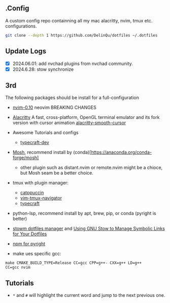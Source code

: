 ## .Config
A custom config repo containning all my mac alacritty, nvim, tmux etc. configurations.

```bash
git clone --depth 1 https://github.com/DelinQu/dotfiles ~/.dotfiles
```

## Update Logs
- [x] 2024.06.01: add nvchad plugins from nvchad community.
- [x] 2024.6.28: stow synchronize

## 3rd 
The following packages should be install for a full-configuration
* [nvim-0.10](https://neovim.io/doc/user/news-0.10.html) neovim BREAKING CHANGES
* [Alacritty](https://github.com/alacritty/alacritty) A fast, cross-platform, OpenGL terminal emulator and its fork version with cursor animation [alacritty-smooth-cursor](https://github.com/GregTheMadMonk/alacritty-smooth-cursor)
* Awesome Tutorials and configs
    * [typecraft-dev](https://github.com/typecraft-dev/dotfiles)

* [Mosh](https://github.com/mobile-shell/mosh), recommend install by (conda)[https://anaconda.org/conda-forge/mosh]
    * other plugin such as distant.nvim or remote.nvim might be a chioce, but Mosh seam be a better choice.

* tmux with plugin manager:
    * [catppuccin](https://github.com/catppuccin/tmux)
    * [vim-tmux-navigator](https://github.com/christoomey/vim-tmux-navigator)
    * [typecraft](https://www.youtube.com/watch?v=niuOc02Rvrc)

* python-lsp, recommend install by apt, brew, pip, or conda (pyright is better)
* [stowm dotfiles manager](https://learn.typecraft.dev/tutorial/never-lose-your-configs-again/) and [Using GNU Stow to Manage Symbolic Links for Your Dotfiles](https://systemcrafters.net/managing-your-dotfiles/using-gnu-stow/)
* [npm for pyright](https://github.com/nvm-sh/nvm)
* make ues specific gcc: 
```
make CMAKE_BUILD_TYPE=Release CC=gcc CPP=g++- CXX=g++ LD=g++
CC=gcc nvim
```

## Tutorials
* `*` and `#` will highlight the current word and jump to the next previous one.
